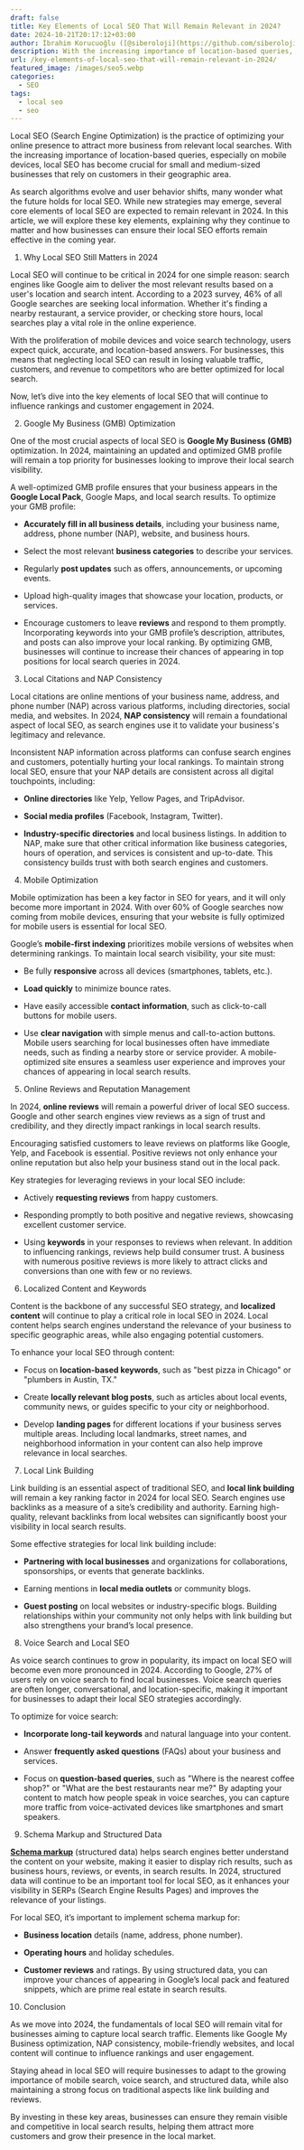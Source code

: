 ```yaml
---
draft: false
title: Key Elements of Local SEO That Will Remain Relevant in 2024?
date: 2024-10-21T20:17:12+03:00
author: İbrahim Korucuoğlu ([@siberoloji](https://github.com/siberoloji))
description: With the increasing importance of location-based queries, local SEO has become crucial for small and medium-sized businesses that rely on customers in their geographic area.
url: /key-elements-of-local-seo-that-will-remain-relevant-in-2024/
featured_image: /images/seo5.webp
categories:
  - SEO
tags:
  - local seo
  - seo
---
```

Local SEO (Search Engine Optimization) is the practice of optimizing your online presence to attract more business from relevant local searches. With the increasing importance of location-based queries, especially on mobile devices, local SEO has become crucial for small and medium-sized businesses that rely on customers in their geographic area.

As search algorithms evolve and user behavior shifts, many wonder what the future holds for local SEO. While new strategies may emerge, several core elements of local SEO are expected to remain relevant in 2024. In this article, we will explore these key elements, explaining why they continue to matter and how businesses can ensure their local SEO efforts remain effective in the coming year.

1. Why Local SEO Still Matters in 2024

Local SEO will continue to be critical in 2024 for one simple reason: search engines like Google aim to deliver the most relevant results based on a user's location and search intent. According to a 2023 survey, 46% of all Google searches are seeking local information. Whether it's finding a nearby restaurant, a service provider, or checking store hours, local searches play a vital role in the online experience.

With the proliferation of mobile devices and voice search technology, users expect quick, accurate, and location-based answers. For businesses, this means that neglecting local SEO can result in losing valuable traffic, customers, and revenue to competitors who are better optimized for local search.

Now, let’s dive into the key elements of local SEO that will continue to influence rankings and customer engagement in 2024.

2. Google My Business (GMB) Optimization

One of the most crucial aspects of local SEO is **Google My Business (GMB)** optimization. In 2024, maintaining an updated and optimized GMB profile will remain a top priority for businesses looking to improve their local search visibility.

A well-optimized GMB profile ensures that your business appears in the **Google Local Pack**, Google Maps, and local search results. To optimize your GMB profile:
* **Accurately fill in all business details**, including your business name, address, phone number (NAP), website, and business hours.

* Select the most relevant **business categories** to describe your services.

* Regularly **post updates** such as offers, announcements, or upcoming events.

* Upload high-quality images that showcase your location, products, or services.

* Encourage customers to leave **reviews** and respond to them promptly.
Incorporating keywords into your GMB profile’s description, attributes, and posts can also improve your local ranking. By optimizing GMB, businesses will continue to increase their chances of appearing in top positions for local search queries in 2024.

3. Local Citations and NAP Consistency

Local citations are online mentions of your business name, address, and phone number (NAP) across various platforms, including directories, social media, and websites. In 2024, **NAP consistency** will remain a foundational aspect of local SEO, as search engines use it to validate your business's legitimacy and relevance.

Inconsistent NAP information across platforms can confuse search engines and customers, potentially hurting your local rankings. To maintain strong local SEO, ensure that your NAP details are consistent across all digital touchpoints, including:
* **Online directories** like Yelp, Yellow Pages, and TripAdvisor.

* **Social media profiles** (Facebook, Instagram, Twitter).

* **Industry-specific directories** and local business listings.
In addition to NAP, make sure that other critical information like business categories, hours of operation, and services is consistent and up-to-date. This consistency builds trust with both search engines and customers.

4. Mobile Optimization

Mobile optimization has been a key factor in SEO for years, and it will only become more important in 2024. With over 60% of Google searches now coming from mobile devices, ensuring that your website is fully optimized for mobile users is essential for local SEO.

Google’s **mobile-first indexing** prioritizes mobile versions of websites when determining rankings. To maintain local search visibility, your site must:
* Be fully **responsive** across all devices (smartphones, tablets, etc.).

* **Load quickly** to minimize bounce rates.

* Have easily accessible **contact information**, such as click-to-call buttons for mobile users.

* Use **clear navigation** with simple menus and call-to-action buttons.
Mobile users searching for local businesses often have immediate needs, such as finding a nearby store or service provider. A mobile-optimized site ensures a seamless user experience and improves your chances of appearing in local search results.

5. Online Reviews and Reputation Management

In 2024, **online reviews** will remain a powerful driver of local SEO success. Google and other search engines view reviews as a sign of trust and credibility, and they directly impact rankings in local search results.

Encouraging satisfied customers to leave reviews on platforms like Google, Yelp, and Facebook is essential. Positive reviews not only enhance your online reputation but also help your business stand out in the local pack.

Key strategies for leveraging reviews in your local SEO include:
* Actively **requesting reviews** from happy customers.

* Responding promptly to both positive and negative reviews, showcasing excellent customer service.

* Using **keywords** in your responses to reviews when relevant.
In addition to influencing rankings, reviews help build consumer trust. A business with numerous positive reviews is more likely to attract clicks and conversions than one with few or no reviews.

6. Localized Content and Keywords

Content is the backbone of any successful SEO strategy, and **localized content** will continue to play a critical role in local SEO in 2024. Local content helps search engines understand the relevance of your business to specific geographic areas, while also engaging potential customers.

To enhance your local SEO through content:
* Focus on **location-based keywords**, such as "best pizza in Chicago" or "plumbers in Austin, TX."

* Create **locally relevant blog posts**, such as articles about local events, community news, or guides specific to your city or neighborhood.

* Develop **landing pages** for different locations if your business serves multiple areas.
Including local landmarks, street names, and neighborhood information in your content can also help improve relevance in local searches.

7. Local Link Building

Link building is an essential aspect of traditional SEO, and **local link building** will remain a key ranking factor in 2024 for local SEO. Search engines use backlinks as a measure of a site’s credibility and authority. Earning high-quality, relevant backlinks from local websites can significantly boost your visibility in local search results.

Some effective strategies for local link building include:
* **Partnering with local businesses** and organizations for collaborations, sponsorships, or events that generate backlinks.

* Earning mentions in **local media outlets** or community blogs.

* **Guest posting** on local websites or industry-specific blogs.
Building relationships within your community not only helps with link building but also strengthens your brand’s local presence.

8. Voice Search and Local SEO

As voice search continues to grow in popularity, its impact on local SEO will become even more pronounced in 2024. According to Google, 27% of users rely on voice search to find local businesses. Voice search queries are often longer, conversational, and location-specific, making it important for businesses to adapt their local SEO strategies accordingly.

To optimize for voice search:
* **Incorporate long-tail keywords** and natural language into your content.

* Answer **frequently asked questions** (FAQs) about your business and services.

* Focus on **question-based queries**, such as "Where is the nearest coffee shop?" or "What are the best restaurants near me?"
By adapting your content to match how people speak in voice searches, you can capture more traffic from voice-activated devices like smartphones and smart speakers.

9. Schema Markup and Structured Data

**<a href="https://schema.org/docs/gs.html" target="_blank" rel="noopener" title="">Schema markup</a>** (structured data) helps search engines better understand the content on your website, making it easier to display rich results, such as business hours, reviews, or events, in search results. In 2024, structured data will continue to be an important tool for local SEO, as it enhances your visibility in SERPs (Search Engine Results Pages) and improves the relevance of your listings.

For local SEO, it’s important to implement schema markup for:
* **Business location** details (name, address, phone number).

* **Operating hours** and holiday schedules.

* **Customer reviews** and ratings.
By using structured data, you can improve your chances of appearing in Google’s local pack and featured snippets, which are prime real estate in search results.
10. Conclusion

As we move into 2024, the fundamentals of local SEO will remain vital for businesses aiming to capture local search traffic. Elements like Google My Business optimization, NAP consistency, mobile-friendly websites, and local content will continue to influence rankings and user engagement.

Staying ahead in local SEO will require businesses to adapt to the growing importance of mobile search, voice search, and structured data, while also maintaining a strong focus on traditional aspects like link building and reviews.

By investing in these key areas, businesses can ensure they remain visible and competitive in local search results, helping them attract more customers and grow their presence in the local market.

